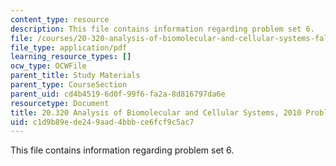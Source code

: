```yaml
---
content_type: resource
description: This file contains information regarding problem set 6.
file: /courses/20-320-analysis-of-biomolecular-and-cellular-systems-fall-2012/c1d9b89ede249aad4bbbce6fcf9c5ac7_MIT20_320F12_Fa2010_PS6_pr.pdf
file_type: application/pdf
learning_resource_types: []
ocw_type: OCWFile
parent_title: Study Materials
parent_type: CourseSection
parent_uid: cd4b4519-6d0f-99f6-fa2a-8d816797da6e
resourcetype: Document
title: 20.320 Analysis of Biomolecular and Cellular Systems, 2010 Problem Set 6
uid: c1d9b89e-de24-9aad-4bbb-ce6fcf9c5ac7
---
```

This file contains information regarding problem set 6.

